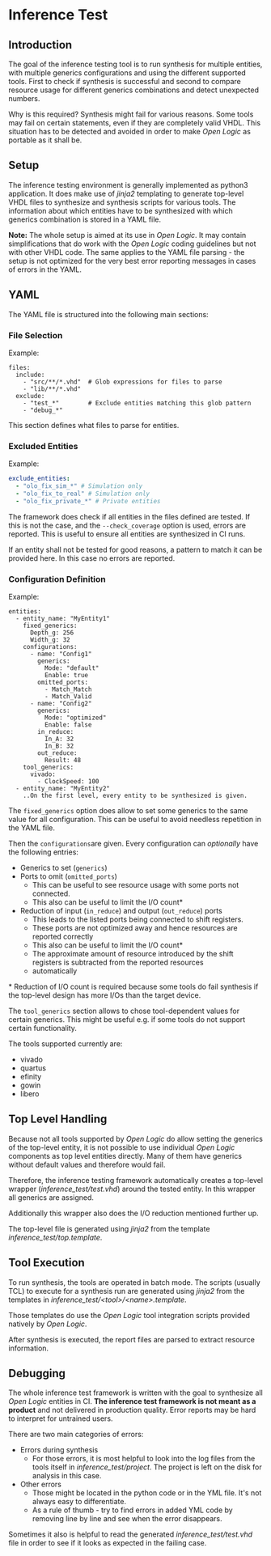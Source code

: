 # Inference Test

## Introduction

The goal of the inference testing tool is to run synthesis for multiple entities, with multiple generics configurations
and using the different supported tools. First to check if synthesis is successful and second to compare resource usage
for different generics combinations and detect unexpected numbers.

Why is this required? Synthesis might fail for various reasons. Some tools may fail on certain statements, even if they
are completely valid VHDL. This situation has to be detected and avoided in order to make _Open Logic_ as portable as
it shall be.

## Setup

The inference testing environment is generally implemented as python3 application. It does make use of _jinja2_
templating to generate top-level VHDL files to synthesize and synthesis scripts for various tools. The information
about which entities have to be synthesized with which generics combination is stored in a YAML file.

**Note:** The whole setup is aimed at its use in _Open Logic_. It may contain simplifications that do work with the
_Open Logic_ coding guidelines but not with other VHDL code. The same applies to the YAML file parsing - the setup is
not optimized for the very best error reporting messages in cases of errors in the YAML.

## YAML

The YAML file is structured into the following main sections:

### File Selection

Example:

```YML
files:
  include:
    - "src/**/*.vhd"  # Glob expressions for files to parse
    - "lib/**/*.vhd"
  exclude:
    - "test_*"        # Exclude entities matching this glob pattern
    - "debug_*"
```

This section defines what files to parse for entities. 

### Excluded Entities

Example:

```yaml
exclude_entities:
  - "olo_fix_sim_*" # Simulation only
  - "olo_fix_to_real" # Simulation only
  - "olo_fix_private_*" # Private entities
```

The framework does check if all entities in the files defined are tested. If this is not the case, and the
`--check_coverage` option is used, errors are reported. This is useful to ensure all entities are synthesized in CI
runs.

If an entity shall not be tested for good reasons, a pattern to match it can be provided here. In this case no errors
are reported.

### Configuration Definition

Example:

```YML
entities:
  - entity_name: "MyEntity1"
    fixed_generics:
      Depth_g: 256
      Width_g: 32
    configurations:
      - name: "Config1"
        generics:
          Mode: "default"
          Enable: true
        omitted_ports:
          - Match_Match
          - Match_Valid        
      - name: "Config2"
        generics:
          Mode: "optimized"
          Enable: false
        in_reduce:
          In_A: 32
          In_B: 32
        out_reduce:
          Result: 48
    tool_generics:
      vivado:
        - ClockSpeed: 100
  - entity_name: "MyEntity2"
    ..On the first level, every entity to be synthesized is given.
```

The `fixed_generics` option does allow to set some generics to the same value for all configuration. This can be useful
to avoid needless repetition in the YAML file.

Then the `configurations`are given. Every configuration can _optionally_ have the following entries:

- Generics to set (`generics`)
- Ports to omit (`omitted_ports`)
  - This can be useful to see resource usage  with some ports not connected.
  - This also can be useful to limit the I/O count*
- Reduction of input (`in_reduce`) and output (`out_reduce`) ports
  - This leads to the listed ports being connected to shift registers. 
  - These ports are not optimized away and hence resources are reported correctly
  - This also can be useful to limit the I/O count*
  - The approximate amount of resource introduced by the shift registers is subtracted from the reported resources
  - automatically

\* Reduction of I/O count is required because some tools do fail synthesis if the top-level design has more I/Os than
the target device.

The `tool_generics` section allows to chose tool-dependent values for certain generics. This might be useful e.g. if
some tools do not support certain functionality.

The tools supported currently are:

- vivado
- quartus
- efinity
- gowin
- libero

## Top Level Handling

Because not all tools supported by _Open Logic_ do allow setting the generics of the top-level entity, it is not
possible to use individual _Open Logic_ components as top level entities directly. Many of them have generics without
default values and therefore would fail.

Therefore, the inference testing framework automatically creates a top-level wrapper (_inference_test/test.vhd_) around
the tested entity. In this wrapper all generics are assigned.

Additionally this wrapper also does the I/O reduction mentioned further up.

The top-level file is generated using _jinja2_ from the template _inference_test/top.template_.

## Tool Execution

To run synthesis, the tools are operated in batch mode. The scripts (usually TCL) to execute for a synthesis run are
generated using _jinja2_ from the templates in _inference_test/\<tool\>/\<name\>.template_.

Those templates do use the _Open Logic_ tool integration scripts provided natively by _Open Logic_.

After synthesis is executed, the report files are parsed to extract resource information.

## Debugging

The whole inference test framework is written with the goal to synthesize all _Open Logic_ entities in CI.
**The inference test framework is not meant as a product** and not delivered in production quality. Error reports may
be hard to interpret for untrained users.

There are two main categories of errors:

- Errors during synthesis
  - For those errors, it is most helpful to look into the log files from the tools itself in _inference_test/project_.
    The project is left on the disk for analysis in this case.
- Other errors
  - Those might be located in the python code or in the YML file. It's not always easy to differentiate.
  - As a rule of thumb - try to find errors in added YML code by removing line by line and see when the error
    disappears.

Sometimes it also is helpful to read the generated _inference_test/test.vhd_ file in order to see if it looks as
expected in the failing case.